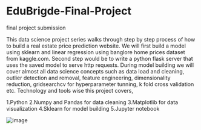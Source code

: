 # EduBrigde-Final-Project
final project submission

This data science project series walks through step by step process of how to build a real estate price prediction website. We will first build a model using sklearn and linear regression using banglore home prices dataset from kaggle.com. Second step would be to write a python flask server that uses the saved model to serve http requests. During model building we will cover almost all data science concepts such as data load and cleaning, outlier detection and removal, feature engineering, dimensionality reduction, gridsearchcv for hyperparameter tunning, k fold cross validation etc. Technology and tools wise this project covers,



1.Python
2.Numpy and Pandas for data cleaning
3.Matplotlib for data visualization
4.Sklearn for model building
5.Jupyter notebook


![image](https://user-images.githubusercontent.com/105513346/185574731-1403fbe9-c040-4917-9ed3-77bad1136a2d.png)
